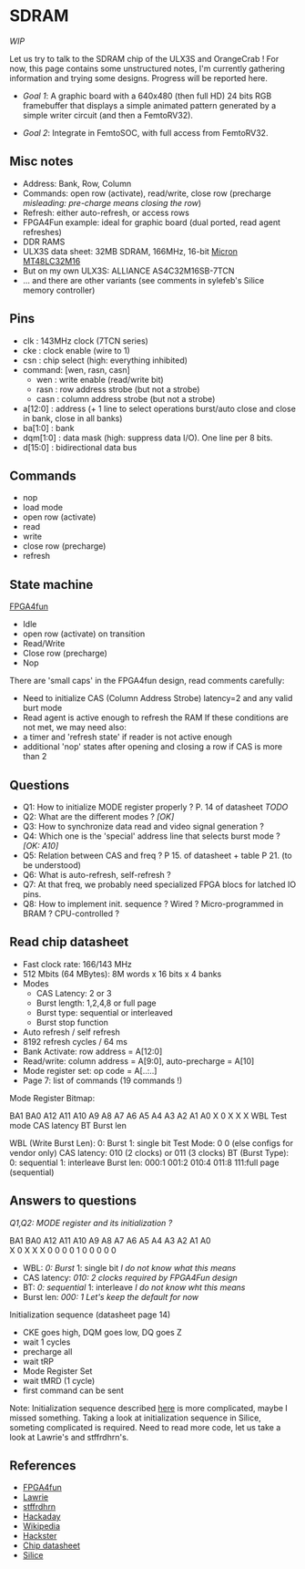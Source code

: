 SDRAM
=====

_WIP_

Let us try to talk to the SDRAM chip of the ULX3S and OrangeCrab ! For now, this page contains
some unstructured notes, I'm currently gathering information and trying some designs. Progress
will be reported here.


- *Goal 1*: A graphic board with a 640x480 (then full HD) 24 bits RGB framebuffer
that displays a simple animated pattern generated by a
simple writer circuit (and then a FemtoRV32).

- *Goal 2*: Integrate in FemtoSOC, with full access from FemtoRV32.

Misc notes
----------
- Address: Bank, Row, Column
- Commands: open row (activate), read/write, close row (precharge _misleading: pre-charge means closing the row_)
- Refresh: either auto-refresh, or access rows
- FPGA4Fun example: ideal for graphic board (dual ported, read agent
refreshes)
- DDR RAMS
- ULX3S data sheet: 32MB SDRAM, 166MHz, 16-bit [Micron MT48LC32M16](https://www.digchip.com/datasheets/parts/datasheet/297/MT48LC32M16.php)
- But on my own ULX3S: ALLIANCE AS4C32M16SB-7TCN
- ... and there are other variants (see comments in sylefeb's Silice memory controller)

Pins
----
- clk      : 143MHz clock (7TCN series)
- cke      : clock enable (wire to 1)
- csn      : chip select (high: everything inhibited)
- command: [wen, rasn, casn]
   - wen      : write enable (read/write bit)             
   - rasn     : row address strobe (but not a strobe)     
   - casn     : column address strobe (but not a strobe)  
- a[12:0]  : address (+ 1 line to select operations burst/auto close and close in bank, close in all banks)
- ba[1:0]  : bank
- dqm[1:0] : data mask (high: suppress data I/O). One line per 8 bits.
- d[15:0]  : bidirectional data bus

Commands
--------
- nop
- load mode
- open row (activate)
- read
- write
- close row (precharge)
- refresh

State machine
-------------
[FPGA4fun](https://www.fpga4fun.com/SDRAM.html)
- Idle
- open row (activate) on transition
- Read/Write
- Close row (precharge)
- Nop


There are 'small caps' in the FPGA4fun design, read comments carefully:
 - Need to initialize CAS (Column Address Strobe) latency=2 and any valid burt mode
 - Read agent is active enough to refresh the RAM
If these conditions are not met, we may need also:
 - a timer and 'refresh state' if reader is not active enough
 - additional 'nop' states after opening and closing a row if CAS is more than 2

Questions
---------
   - Q1: How to initialize MODE register properly ? P. 14 of datasheet _TODO_
   - Q2: What are the different modes ? _[OK]_
   - Q3: How to synchronize data read and video signal generation ?
   - Q4: Which one is the 'special' address line that selects burst mode ? _[OK: A10]_
   - Q5: Relation between CAS and freq ? P 15. of datasheet + table P 21. (to be understood)
   - Q6: What is auto-refresh, self-refresh ?
   - Q7: At that freq, we probably need specialized FPGA blocs for latched IO pins.
   - Q8: How to implement init. sequence ? Wired ? Micro-programmed in BRAM ? CPU-controlled ?

Read chip datasheet
-------------------
- Fast clock rate: 166/143 MHz
- 512 Mbits (64 MBytes): 8M words x 16 bits x 4 banks
- Modes
   - CAS Latency: 2 or 3
   - Burst length: 1,2,4,8 or full page
   - Burst type: sequential or interleaved
   - Burst stop function
- Auto refresh / self refresh
- 8192 refresh cycles / 64 ms
- Bank Activate: row address = A[12:0]
- Read/write: column address = A[9:0], auto-precharge = A[10]
- Mode register set: op code = A[..:..]
- Page 7: list of commands (19 commands !)

Mode Register Bitmap:

BA1 BA0 A12 A11 A10 A9  A8    A7   A6   A5  A4   A3   A2  A1 A0
 X   0   X   X   X  WBL Test mode  CAS latency   BT   Burst len  
                      
WBL (Write Burst Len): 0: Burst 1: single bit
Test Mode: 0 0 (else configs for vendor only)
CAS latency: 010 (2 clocks) or 011 (3 clocks)
BT (Burst Type): 0: sequential 1: interleave
Burst len: 000:1 001:2 010:4 011:8 111:full page (sequential)

Answers to questions
--------------------

*Q1,Q2: MODE register and its initialization ?*

BA1 BA0 A12 A11 A10  A9 A8 A7 A6 A5 A4 A3 A2 A1 A0  
 X   0   X   X   X   0  0  0  0  1  0  0  0  0  0
 
- WBL: *0: Burst* 1: single bit _I do not know what this means_
- CAS latency: *010: 2 clocks* _required by FPGA4Fun design_
- BT: *0: sequential* 1: interleave _I do not know wht this means_
- Burst len: *000: 1* _Let's keep the default for now_

Initialization sequence (datasheet page 14)

- CKE goes high, DQM goes low, DQ goes Z
- wait 1 cycles
- precharge all
- wait tRP
- Mode Register Set
- wait tMRD (1 cycle)
- first command can be sent

Note: Initialization sequence described [here](https://www.hackster.io/salvador-canas/a-practical-introduction-to-sdr-sdram-memories-using-an-fpga-8f5949)
is more complicated, maybe I missed something. Taking a look at initialization sequence in Silice, someting complicated is required.
Need to read more code, let us take a look at Lawrie's and stffrdhrn's.



References
----------
- [FPGA4fun](https://www.fpga4fun.com/SDRAM.html)
- [Lawrie](https://github.com/lawrie/ulx3s_68k/blob/master/src/sdram.v)
- [stffrdhrn](https://github.com/stffrdhrn/sdram-controller)
- [Hackaday](https://hackaday.com/2013/10/11/sdram-controller-for-low-end-fpgas/)
- [Wikipedia](https://en.wikipedia.org/wiki/Synchronous_dynamic_random-access_memory)
- [Hackster](https://www.hackster.io/salvador-canas/a-practical-introduction-to-sdr-sdram-memories-using-an-fpga-8f5949)
- [Chip datasheet](https://www.alliancememory.com/wp-content/uploads/pdf/dram/512M%20SDRAM_%20B%20die_AS4C32M16SB-7TCN-7TIN-6TIN_Rev%201.0%20June%202016.pdf)
- [Silice](https://github.com/sylefeb/Silice/blob/master/projects/common/sdram_controller_autoprecharge_r16_w16.ice)
